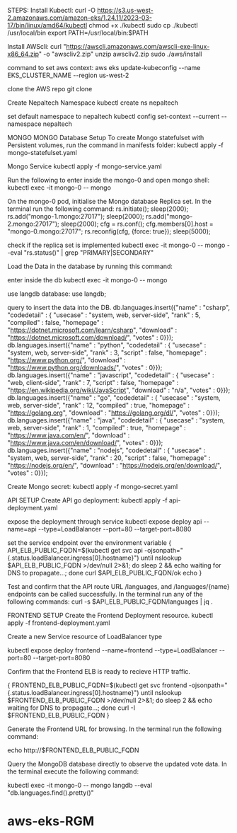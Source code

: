 STEPS:
Install Kubectl: curl -O https://s3.us-west-2.amazonaws.com/amazon-eks/1.24.11/2023-03-17/bin/linux/amd64/kubectl chmod +x ./kubectl sudo cp ./kubectl /usr/local/bin export PATH=/usr/local/bin:$PATH

Install AWScli: curl "https://awscli.amazonaws.com/awscli-exe-linux-x86_64.zip" -o "awscliv2.zip" unzip awscliv2.zip sudo ./aws/install

command to set aws context: aws eks update-kubeconfig --name EKS_CLUSTER_NAME --region us-west-2

clone the AWS repo git clone

Create Nepaltech Namespace kubectl create ns nepaltech

set default namespace to nepaltech kubectl config set-context --current --namespace nepaltech

MONGO
MONGO Database Setup To create Mongo statefulset with Persistent volumes, run the command in manifests folder: kubectl apply -f mongo-statefulset.yaml

Mongo Service kubectl apply -f mongo-service.yaml

Run the following to enter inside the mongo-0 and open mongo shell: kubectl exec -it mongo-0 -- mongo

On the mongo-0 pod, initialise the Mongo database Replica set. In the terminal run the following command: rs.initiate(); sleep(2000); rs.add("mongo-1.mongo:27017"); sleep(2000); rs.add("mongo-2.mongo:27017"); sleep(2000); cfg = rs.conf(); cfg.members[0].host = "mongo-0.mongo:27017"; rs.reconfig(cfg, {force: true}); sleep(5000);

check if the replica set is implemented kubectl exec -it mongo-0 -- mongo --eval "rs.status()" | grep "PRIMARY|SECONDARY"

Load the Data in the database by running this command:

enter inside the db kubectl exec -it mongo-0 -- mongo

use langdb database: use langdb;

query to insert the data into the DB. db.languages.insert({"name" : "csharp", "codedetail" : { "usecase" : "system, web, server-side", "rank" : 5, "compiled" : false, "homepage" : "https://dotnet.microsoft.com/learn/csharp", "download" : "https://dotnet.microsoft.com/download/", "votes" : 0}}); db.languages.insert({"name" : "python", "codedetail" : { "usecase" : "system, web, server-side", "rank" : 3, "script" : false, "homepage" : "https://www.python.org/", "download" : "https://www.python.org/downloads/", "votes" : 0}}); db.languages.insert({"name" : "javascript", "codedetail" : { "usecase" : "web, client-side", "rank" : 7, "script" : false, "homepage" : "https://en.wikipedia.org/wiki/JavaScript", "download" : "n/a", "votes" : 0}}); db.languages.insert({"name" : "go", "codedetail" : { "usecase" : "system, web, server-side", "rank" : 12, "compiled" : true, "homepage" : "https://golang.org", "download" : "https://golang.org/dl/", "votes" : 0}}); db.languages.insert({"name" : "java", "codedetail" : { "usecase" : "system, web, server-side", "rank" : 1, "compiled" : true, "homepage" : "https://www.java.com/en/", "download" : "https://www.java.com/en/download/", "votes" : 0}}); db.languages.insert({"name" : "nodejs", "codedetail" : { "usecase" : "system, web, server-side", "rank" : 20, "script" : false, "homepage" : "https://nodejs.org/en/", "download" : "https://nodejs.org/en/download/", "votes" : 0}});

Create Mongo secret: kubectl apply -f mongo-secret.yaml

API SETUP
Create API go deployment: kubectl apply -f api-deployment.yaml

expose the deployment through service kubectl expose deploy api
--name=api
--type=LoadBalancer
--port=80
--target-port=8080

set the service endpoint over the environment variable { API_ELB_PUBLIC_FQDN=$(kubectl get svc api -ojsonpath="{.status.loadBalancer.ingress[0].hostname}") until nslookup $API_ELB_PUBLIC_FQDN >/dev/null 2>&1; do sleep 2 && echo waiting for DNS to propagate...; done curl $API_ELB_PUBLIC_FQDN/ok echo }

Test and confirm that the API route URL /languages, and /languages/{name} endpoints can be called successfully. In the terminal run any of the following commands: curl -s $API_ELB_PUBLIC_FQDN/languages | jq .

FRONTEND SETUP
Create the Frontend Deployment resource. kubectl apply -f frontend-deployment.yaml

Create a new Service resource of LoadBalancer type

kubectl expose deploy frontend
--name=frontend
--type=LoadBalancer
--port=80
--target-port=8080

Confirm that the Frontend ELB is ready to recieve HTTP traffic.

{ FRONTEND_ELB_PUBLIC_FQDN=$(kubectl get svc frontend -ojsonpath="{.status.loadBalancer.ingress[0].hostname}") until nslookup $FRONTEND_ELB_PUBLIC_FQDN >/dev/null 2>&1; do sleep 2 && echo waiting for DNS to propagate...; done curl -I $FRONTEND_ELB_PUBLIC_FQDN }

Generate the Frontend URL for browsing. In the terminal run the following command:

echo http://$FRONTEND_ELB_PUBLIC_FQDN

Query the MongoDB database directly to observe the updated vote data. In the terminal execute the following command:

kubectl exec -it mongo-0 -- mongo langdb --eval "db.languages.find().pretty()"
# aws-eks-RGM
